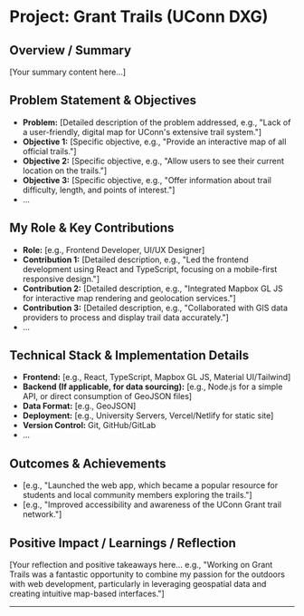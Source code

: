 # Project: Grant Trails (UConn DXG)

<!-- 
This template helps structure your portfolio information for the AI chatbot.
This is for a specific project completed at UConn Digital Experience Group.
-->

## Overview / Summary

<!-- 
Provide a brief overview of the Grant Trails project.
Example: "The Grant Trails project, developed at UConn DXG, was a mobile-first web application designed to help users discover and navigate hiking trails within the UConn Grant forests. It featured interactive maps and trail information."
-->

[Your summary content here...]

## Problem Statement & Objectives

<!--
Describe the problem the project aimed to solve and the main objectives.
-->

*   **Problem:** [Detailed description of the problem addressed, e.g., "Lack of a user-friendly, digital map for UConn's extensive trail system."]
*   **Objective 1:** [Specific objective, e.g., "Provide an interactive map of all official trails."]
*   **Objective 2:** [Specific objective, e.g., "Allow users to see their current location on the trails."]
*   **Objective 3:** [Specific objective, e.g., "Offer information about trail difficulty, length, and points of interest."]
*   ...

## My Role & Key Contributions

<!--
Describe your specific role and contributions to the Grant Trails project.
-->

*   **Role:** [e.g., Frontend Developer, UI/UX Designer]
*   **Contribution 1:** [Detailed description, e.g., "Led the frontend development using React and TypeScript, focusing on a mobile-first responsive design."]
*   **Contribution 2:** [Detailed description, e.g., "Integrated Mapbox GL JS for interactive map rendering and geolocation services."]
*   **Contribution 3:** [Detailed description, e.g., "Collaborated with GIS data providers to process and display trail data accurately."]
*   ...

## Technical Stack & Implementation Details

<!--
List the key technologies used for Grant Trails.
-->

*   **Frontend:** [e.g., React, TypeScript, Mapbox GL JS, Material UI/Tailwind]
*   **Backend (If applicable, for data sourcing):** [e.g., Node.js for a simple API, or direct consumption of GeoJSON files]
*   **Data Format:** [e.g., GeoJSON]
*   **Deployment:** [e.g., University Servers, Vercel/Netlify for static site]
*   **Version Control:** Git, GitHub/GitLab
*   ...

## Outcomes & Achievements

<!--
Highlight the final outcomes and any notable achievements for Grant Trails.
-->

*   [e.g., "Launched the web app, which became a popular resource for students and local community members exploring the trails."]
*   [e.g., "Improved accessibility and awareness of the UConn Grant trail network."]

## Positive Impact / Learnings / Reflection

<!--
Reflect on the Grant Trails project.
-->

[Your reflection and positive takeaways here... e.g., "Working on Grant Trails was a fantastic opportunity to combine my passion for the outdoors with web development, particularly in leveraging geospatial data and creating intuitive map-based interfaces."]

--- 
